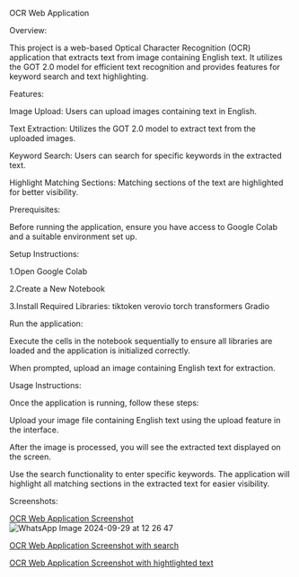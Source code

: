 OCR Web Application

Overview:

This project is a web-based Optical Character Recognition (OCR) application that extracts text from image containing English text. It utilizes the GOT 2.0 model for efficient text recognition and provides features for keyword search and text highlighting.

Features:

Image Upload: Users can upload images containing text in English.

Text Extraction: Utilizes the GOT 2.0 model to extract text from the uploaded images.

Keyword Search: Users can search for specific keywords in the extracted text.

Highlight Matching Sections: Matching sections of the text are highlighted for better visibility.

Prerequisites:

Before running the application, ensure you have access to Google Colab and a suitable environment set up.

Setup Instructions:

1.Open Google Colab

2.Create a New Notebook

3.Install Required Libraries:
tiktoken
verovio
torch
transformers
Gradio

Run the application:

Execute the cells in the notebook sequentially to ensure all libraries are loaded and the application is initialized correctly.

When prompted, upload an image containing English text for extraction.

Usage Instructions:

Once the application is running, follow these steps:

Upload your image file containing English text using the upload feature in the interface.

After the image is processed, you will see the extracted text displayed on the screen.

Use the search functionality to enter specific keywords. The application will highlight all matching sections in the extracted text for easier visibility.



Screenshots:


[OCR Web Application Screenshot]()![WhatsApp Image 2024-09-29 at 12 26 47](https://github.com/user-attachments/assets/5af440fd-b8c5-443a-8caf-0ecfa2211854)

[OCR Web Application Screenshot with search](<img width="1440" alt="ocr_screenshot3" src="https://github.com/user-attachments/assets/92e8d96d-4a61-4ecd-8d34-755865c7e9e6">)

[OCR Web Application Screenshot with hightlighted text](https://github.com/user-attachments/assets/9adfc29c-e599-4422-b437-e7b21af7a5ed)



